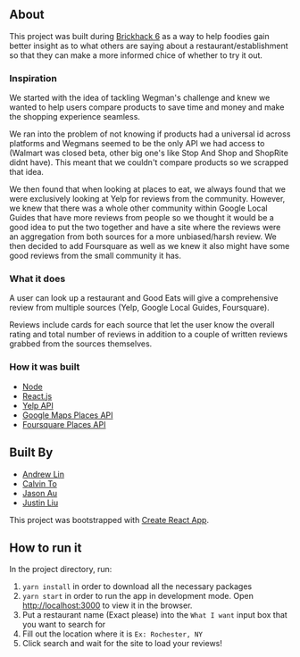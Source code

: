 ## About

This project was built during [Brickhack 6](https://brickhack6.devpost.com/) as a way to help foodies
gain better insight as to what others are saying about a restaurant/establishment so that they can make a more
informed chice of whether to try it out.

### Inspiration

We started with the idea of tackling Wegman's challenge and knew we wanted to help users compare products to save time and money and make the shopping experience seamless.

We ran into the problem of not knowing if products had a universal id across platforms and Wegmans seemed to be the only API we had access to (Walmart was closed beta, other big one's like Stop And Shop and ShopRite didnt have). This meant that we couldn't compare products so we scrapped that idea.

We then found that when looking at places to eat, we always found that we were exclusively looking at Yelp for reviews from the community. However, we knew that there was a whole other community within Google Local Guides that have more reviews from people so we thought it would be a good idea to put the two together and have a site where the reviews were an aggregation from both sources for a more unbiased/harsh review. We then decided to add Foursquare as well as we knew it also might have some good reviews from the small community it has.

### What it does

A user can look up a restaurant and Good Eats will give a comprehensive review from multiple sources (Yelp, Google Local Guides, Foursquare).

Reviews include cards for each source that let the user know the overall rating and total number of reviews in addition
to a couple of written reviews grabbed from the sources themselves.

### How it was built

- [Node](https://nodejs.org/en/)
- [React.js](https://reactjs.org/)
- [Yelp API](https://www.yelp.com/developers)
- [Google Maps Places API](https://developers.google.com/maps/documentation)
- [Foursquare Places API](https://developer.foursquare.com/)

## Built By

- [Andrew Lin](https://github.com/al3792)
- [Calvin To](https://github.com/calvintoes)
- [Jason Au](https://github.com/jxa2009)
- [Justin Liu](https://github.com/liujustin/)

This project was bootstrapped with [Create React App](https://github.com/facebook/create-react-app).

## How to run it

In the project directory, run:

1. `yarn install` in order to download all the necessary packages
2. `yarn start` in order to run the app in development mode. Open [http://localhost:3000](http://localhost:3000) to view it in the browser.
3. Put a restaurant name (Exact please) into the `What I want` input box that you want to search for
4. Fill out the location where it is `Ex: Rochester, NY`
5. Click search and wait for the site to load your reviews!
